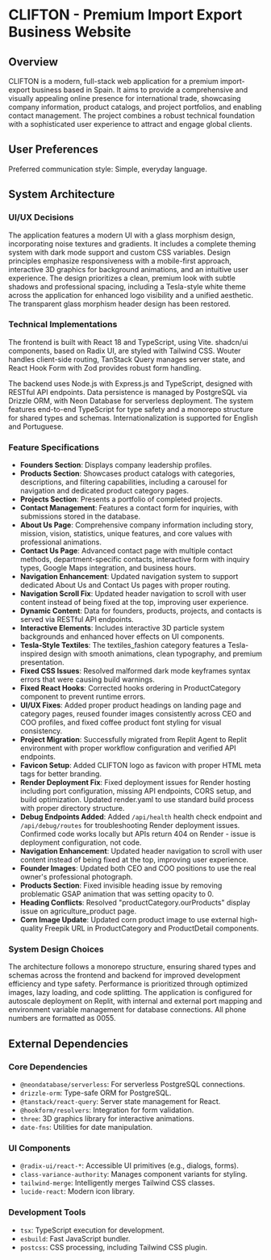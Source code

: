# CLIFTON - Premium Import Export Business Website

## Overview
CLIFTON is a modern, full-stack web application for a premium import-export business based in Spain. It aims to provide a comprehensive and visually appealing online presence for international trade, showcasing company information, product catalogs, and project portfolios, and enabling contact management. The project combines a robust technical foundation with a sophisticated user experience to attract and engage global clients.

## User Preferences
Preferred communication style: Simple, everyday language.

## System Architecture

### UI/UX Decisions
The application features a modern UI with a glass morphism design, incorporating noise textures and gradients. It includes a complete theming system with dark mode support and custom CSS variables. Design principles emphasize responsiveness with a mobile-first approach, interactive 3D graphics for background animations, and an intuitive user experience. The design prioritizes a clean, premium look with subtle shadows and professional spacing, including a Tesla-style white theme across the application for enhanced logo visibility and a unified aesthetic. The transparent glass morphism header design has been restored.

### Technical Implementations
The frontend is built with React 18 and TypeScript, using Vite. shadcn/ui components, based on Radix UI, are styled with Tailwind CSS. Wouter handles client-side routing, TanStack Query manages server state, and React Hook Form with Zod provides robust form handling.

The backend uses Node.js with Express.js and TypeScript, designed with RESTful API endpoints. Data persistence is managed by PostgreSQL via Drizzle ORM, with Neon Database for serverless deployment. The system features end-to-end TypeScript for type safety and a monorepo structure for shared types and schemas. Internationalization is supported for English and Portuguese.

### Feature Specifications
- **Founders Section**: Displays company leadership profiles.
- **Products Section**: Showcases product catalogs with categories, descriptions, and filtering capabilities, including a carousel for navigation and dedicated product category pages.
- **Projects Section**: Presents a portfolio of completed projects.
- **Contact Management**: Features a contact form for inquiries, with submissions stored in the database.
- **About Us Page**: Comprehensive company information including story, mission, vision, statistics, unique features, and core values with professional animations.
- **Contact Us Page**: Advanced contact page with multiple contact methods, department-specific contacts, interactive form with inquiry types, Google Maps integration, and business hours.
- **Navigation Enhancement**: Updated navigation system to support dedicated About Us and Contact Us pages with proper routing.
- **Navigation Scroll Fix**: Updated header navigation to scroll with user content instead of being fixed at the top, improving user experience.
- **Dynamic Content**: Data for founders, products, projects, and contacts is served via RESTful API endpoints.
- **Interactive Elements**: Includes interactive 3D particle system backgrounds and enhanced hover effects on UI components.
- **Tesla-Style Textiles**: The textiles_fashion category features a Tesla-inspired design with smooth animations, clean typography, and premium presentation.
- **Fixed CSS Issues**: Resolved malformed dark mode keyframes syntax errors that were causing build warnings.
- **Fixed React Hooks**: Corrected hooks ordering in ProductCategory component to prevent runtime errors.
- **UI/UX Fixes**: Added proper product headings on landing page and category pages, reused founder images consistently across CEO and COO profiles, and fixed coffee product font styling for visual consistency.
- **Project Migration**: Successfully migrated from Replit Agent to Replit environment with proper workflow configuration and verified API endpoints.
- **Favicon Setup**: Added CLIFTON logo as favicon with proper HTML meta tags for better branding.
- **Render Deployment Fix**: Fixed deployment issues for Render hosting including port configuration, missing API endpoints, CORS setup, and build optimization. Updated render.yaml to use standard build process with proper directory structure.
- **Debug Endpoints Added**: Added `/api/health` health check endpoint and `/api/debug/routes` for troubleshooting Render deployment issues. Confirmed code works locally but APIs return 404 on Render - issue is deployment configuration, not code.
- **Navigation Enhancement**: Updated header navigation to scroll with user content instead of being fixed at the top, improving user experience.
- **Founder Images**: Updated both CEO and COO positions to use the real owner's professional photograph.
- **Products Section**: Fixed invisible heading issue by removing problematic GSAP animation that was setting opacity to 0.
- **Heading Conflicts**: Resolved "productCategory.ourProducts" display issue on agriculture_product page.
- **Corn Image Update**: Updated corn product image to use external high-quality Freepik URL in ProductCategory and ProductDetail components.

### System Design Choices
The architecture follows a monorepo structure, ensuring shared types and schemas across the frontend and backend for improved development efficiency and type safety. Performance is prioritized through optimized images, lazy loading, and code splitting. The application is configured for autoscale deployment on Replit, with internal and external port mapping and environment variable management for database connections. All phone numbers are formatted as 0055.

## External Dependencies

### Core Dependencies
- `@neondatabase/serverless`: For serverless PostgreSQL connections.
- `drizzle-orm`: Type-safe ORM for PostgreSQL.
- `@tanstack/react-query`: Server state management for React.
- `@hookform/resolvers`: Integration for form validation.
- `three`: 3D graphics library for interactive animations.
- `date-fns`: Utilities for date manipulation.

### UI Components
- `@radix-ui/react-*`: Accessible UI primitives (e.g., dialogs, forms).
- `class-variance-authority`: Manages component variants for styling.
- `tailwind-merge`: Intelligently merges Tailwind CSS classes.
- `lucide-react`: Modern icon library.

### Development Tools
- `tsx`: TypeScript execution for development.
- `esbuild`: Fast JavaScript bundler.
- `postcss`: CSS processing, including Tailwind CSS plugin.